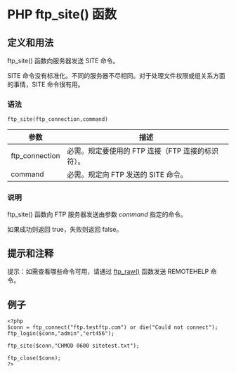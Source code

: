 # PHP ftp_site() 函数



## 定义和用法

ftp_site() 函数向服务器发送 SITE 命令。

SITE 命令没有标准化。不同的服务器不尽相同。对于处理文件权限或组关系方面的事情，SITE 命令很有用。

### 语法

```
ftp_site(ftp_connection,command)
```

| 参数 | 描述 |
| --- | --- |
| ftp_connection | 必需。规定要使用的 FTP 连接（FTP 连接的标识符）。 |
| command | 必需。规定向 FTP 发送的 SITE 命令。 |

### 说明

ftp_site() 函数向 FTP 服务器发送由参数 _command_ 指定的命令。

如果成功则返回 true，失败则返回 false。

## 提示和注释

提示：如需查看哪些命令可用，请通过 [ftp_raw()](/php/func_ftp_raw.asp "PHP ftp_raw() 函数") 函数发送 REMOTEHELP 命令。

## 例子

```
<?php
$conn = ftp_connect("ftp.testftp.com") or die("Could not connect");
ftp_login($conn,"admin","ert456");

ftp_site($conn,"CHMOD 0600 sitetest.txt");

ftp_close($conn);
?>
```



